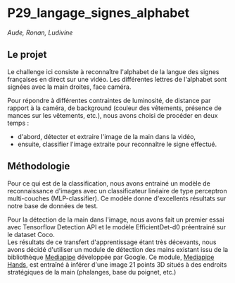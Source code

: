 # P29_langage_signes_alphabet

*Aude, Ronan, Ludivine*

## Le projet

Le challenge ici consiste à reconnaître l'alphabet de la langue des signes françaises en direct sur une vidéo. Les différentes lettres de l'alphabet sont signées avec la main droites, face caméra.

Pour répondre à différentes contraintes de luminosité, de distance par rapport à la caméra, de background (couleur des vêtements, présence de mances sur les vêtements, etc.), nous avons choisi de procéder en deux temps :
- d'abord, détecter et extraire l'image de la main dans la vidéo, 
- ensuite, classifier l'image extraite pour reconnaître le signe effectué.

## Méthodologie

Pour ce qui est de la classification, nous avons entrainé un modèle de reconnaissance d'images avec un classificateur linéaire de type perceptron multi-couches (MLP-classifier). Ce modèle donne d'excellents résultats sur notre base de données de test.

Pour la détection de la main dans l'image, nous avons fait un premier essai avec Tensorflow Detection API et le modèle EfficientDet-d0 préentrainé sur le dataset Coco.<br> 
Les résultats de ce transfert d'apprentissage étant très décevants, nous avons décidé d'utiliser un module de détection des mains existant issu de la bibliothèque [Mediapipe](https://mediapipe.dev/) développée par Google. Ce module, [Mediapipe Hands](https://google.github.io/mediapipe/solutions/hands), est entraîné à inférer d'une image 21 points 3D situés à des endroits stratégiques de la main (phalanges, base du poignet, etc.)
